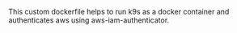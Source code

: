 This custom dockerfile helps to run k9s as a docker container and authenticates aws using aws-iam-authenticator.
